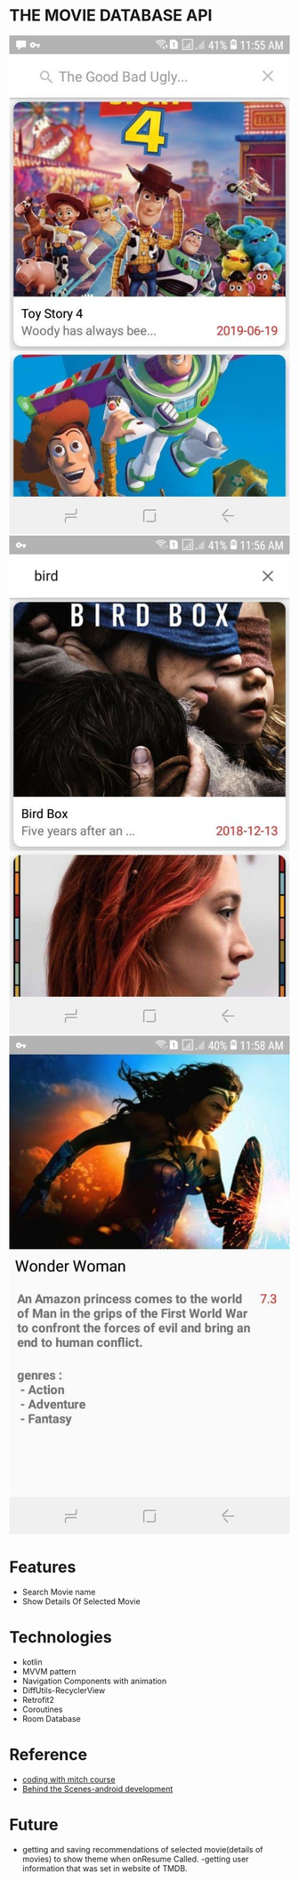 # THE MOVIE DATABASE API

  ![first page](https://github.com/nima-abdpoor/TMDB/blob/kotlin/app/src/main/res/raw/one.jpg)![second page](https://github.com/nima-abdpoor/TMDB/blob/kotlin/app/src/main/res/raw/two.jpg)
  ![third page](https://github.com/nima-abdpoor/TMDB/blob/kotlin/app/src/main/res/raw/three.jpg)

# Features
 - Search Movie name 
 - Show Details Of Selected Movie
 
# Technologies
 - kotlin
 - MVVM pattern
 - Navigation Components with animation
 - DiffUtils-RecyclerView
 - Retrofit2
 - Coroutines
 - Room Database
 
# Reference
 - [coding with mitch course](https://codingwithmitch.com/courses/rest-api-mvvm-retrofit2/)
 - [Behind the Scenes-android development](https://classroom.udacity.com/courses/ud9012)
 

# Future
 - getting and saving recommendations of selected movie(details of movies) to show theme when onResume Called.
 -getting user information that was set in website of TMDB.

